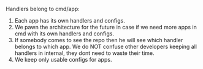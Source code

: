 Handlers belong to cmd/app:
1. Each app has its own handlers and configs. 
2. We pawn the architecture for the future in case if we need more apps in cmd with its own handlers and configs.
3. If somebody comes to see the repo then he will see which handler belongs to which app. We do NOT confuse other developers keeping all handlers in internal, they dont need to waste their time.
4. We keep only usable configs for apps.
